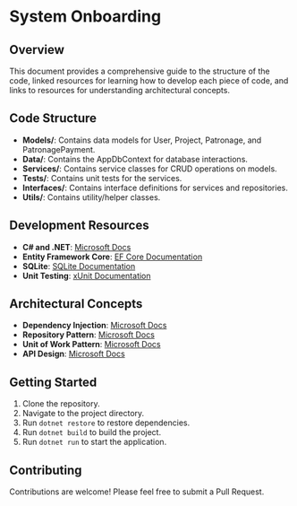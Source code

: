# System Onboarding

## Overview
This document provides a comprehensive guide to the structure of the code, linked resources for learning how to develop each piece of code, and links to resources for understanding architectural concepts.

## Code Structure
- **Models/**: Contains data models for User, Project, Patronage, and PatronagePayment.
- **Data/**: Contains the AppDbContext for database interactions.
- **Services/**: Contains service classes for CRUD operations on models.
- **Tests/**: Contains unit tests for the services.
- **Interfaces/**: Contains interface definitions for services and repositories.
- **Utils/**: Contains utility/helper classes.

## Development Resources
- **C# and .NET**: [Microsoft Docs](https://docs.microsoft.com/en-us/dotnet/)
- **Entity Framework Core**: [EF Core Documentation](https://docs.microsoft.com/en-us/ef/core/)
- **SQLite**: [SQLite Documentation](https://www.sqlite.org/docs.html)
- **Unit Testing**: [xUnit Documentation](https://xunit.net/docs/getting-started/netcore/cmdline)

## Architectural Concepts
- **Dependency Injection**: [Microsoft Docs](https://docs.microsoft.com/en-us/aspnet/core/fundamentals/dependency-injection)
- **Repository Pattern**: [Microsoft Docs](https://docs.microsoft.com/en-us/aspnet/core/fundamentals/repository-pattern)
- **Unit of Work Pattern**: [Microsoft Docs](https://docs.microsoft.com/en-us/aspnet/core/fundamentals/unit-of-work-pattern)
- **API Design**: [Microsoft Docs](https://docs.microsoft.com/en-us/aspnet/core/web-api)

## Getting Started
1. Clone the repository.
2. Navigate to the project directory.
3. Run `dotnet restore` to restore dependencies.
4. Run `dotnet build` to build the project.
5. Run `dotnet run` to start the application.

## Contributing
Contributions are welcome! Please feel free to submit a Pull Request. 